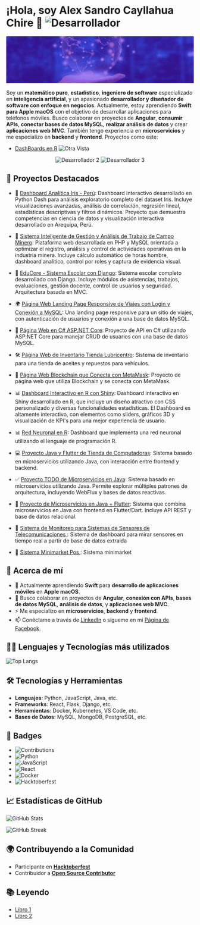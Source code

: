 # ¡Hola, soy Alex Sandro Cayllahua Chire 👋 <img src="https://media.tenor.com/Ug6cbVA1ZsMAAAAM/developer.gif" alt="Desarrollador" width="100" height="100">

![Cabecera](https://github.com/kair069/kair069/blob/main/Banner%20de%20LinkedIn%20Cabecera%20Empresa%20Tecnologia%20Corporativo%20Moderno.gif) 

Soy un **matemático puro**, **estadístico**, **ingeniero de software** especializado en **inteligencia artificial**, y un apasionado **desarrollador y diseñador de software con enfoque en negocios**. Actualmente, estoy aprendiendo **Swift para Apple macOS** con el objetivo de desarrollar aplicaciones para teléfonos móviles. Busco colaborar en proyectos de **Angular**, **consumir APIs**, **conectar bases de datos MySQL**, **realizar análisis de datos** y crear **aplicaciones web MVC**. También tengo experiencia en **microservicios** y me especializo en **backend** y **frontend**.
Proyectos como este:
- [DashBoards en R](https://github.com/kair069/Dashboard_en_R/tree/main)
![Otra Vista](https://github.com/kair069/Dashboard_en_R/blob/main/2024-12-24%2013-08-49aas.gif)


<p align="center">
  <img src="https://i.gifer.com/6tXM.gif" alt="Desarrollador 2" width="250" height="250">
  <img src="https://i.pinimg.com/originals/d9/1d/d8/d91dd8addb9257082b529d553afbad6e.gif" alt="Desarrollador 3" width="350" height="250">
</p>


## 🎯 Proyectos Destacados


- 🌸 [Dashboard Analítica Iris - Perú](https://github.com/kair069/dashboard-analitica-iris-peru): Dashboard interactivo desarrollado en Python Dash para análisis exploratorio completo del dataset Iris. Incluye visualizaciones avanzadas, análisis de correlación, regresión lineal, estadísticas descriptivas y filtros dinámicos. Proyecto que demuestra competencias en ciencia de datos y visualización interactiva desarrollado en Arequipa, Perú.

- 🧠 [Sistema Inteligente de Gestión y Análisis de Trabajo de Campo Minero](https://github.com/kair069/sistema-inteligente-gestion-trabajo-campo-minero): Plataforma web desarrollada en PHP y MySQL orientada a optimizar el registro, análisis y control de actividades operativas en la industria minera. Incluye cálculo automático de horas hombre, dashboard analítico, control por roles y captura de evidencia visual.

- 🏫 [EduCore - Sistema Escolar con Django](https://github.com/kair069/EduCore-Sistema-Escolar-con-Django): Sistema escolar completo desarrollado con Django. Incluye módulos de asistencias, trabajos, evaluaciones, gestión docente, control de usuarios y seguridad. Arquitectura basada en MVC.

- 🌍 [Página Web Landing Page Responsive de Viajes con Login y Conexión a MySQL](https://github.com/kair069/pagina_web_viajes): Una landing page responsive para un sitio de viajes, con autenticación de usuarios y conexión a una base de datos MySQL.

- 🧩 [Página Web en C# ASP.NET Core](https://github.com/kair069/API-WEB-C-CRUD-USUARIOS-MYSQL-): Proyecto de API en C# utilizando ASP.NET Core para manejar CRUD de usuarios con una base de datos MySQL.

- 🛠️ [Página Web de Inventario Tienda Lubricentro](https://github.com/kair069/lubriERP): Sistema de inventario para una tienda de aceites y repuestos para vehículos.

- 🔐 [Página Web Blockchain que Conecta con MetaMask](https://github.com/kair069/Vite): Proyecto de página web que utiliza Blockchain y se conecta con MetaMask.

- 📊 [Dashboard Interactivo en R con Shiny](https://github.com/kair069/Dashboard_en_R/tree/main): Dashboard interactivo en Shiny desarrollado en R, que incluye un diseño atractivo con CSS personalizado y diversas funcionalidades estadísticas. El Dashboard es altamente interactivo, con elementos como sliders, gráficos 3D y visualización de KPI's para una mejor experiencia de usuario.

- 📊 [Red Neuronal en R](https://github.com/kair069/dashboardredneuronal): Dashboard que implementa una red neuronal utilizando el lenguaje de programación R.

- 💻 [Proyecto Java y Flutter de Tienda de Computadoras](https://github.com/kair069/Aplicacion-Movil-Tienda-de-Productos-de-Tecnologia.git): Sistema basado en microservicios utilizando Java, con interacción entre frontend y backend.

- ✅ [Proyecto TODO de Microservicios en Java](https://github.com/kair069/TODO): Sistema basado en microservicios utilizando Java. Permite explorar múltiples patrones de arquitectura, incluyendo WebFlux y bases de datos reactivas.

- 📱 [Proyecto de Microservicios en Java + Flutter](https://github.com/kair069/FRONTYBACK): Sistema que combina microservicios en Java con frontend en Flutter/Dart. Incluye API REST y base de datos relacional.

- 📱 [Sistema de Monitoreo para Sistemas de Sensores de Telecomunicaciones ](https://github.com/kair069/-Cattle-ML-Monitor-Sistema-de-Monitoreo-Bovino-con-Machine-Learning): Sistema de dashboard para mirar sensores en tiempo real a partir de base de datos extraida

 - 📱 [Sistema Minimarket Pos ](https://github.com/kair069/laravel-pos-minimarket): Sistema minimarket



  
## 🚀 Acerca de mí
- 🌱 Actualmente aprendiendo **Swift** para **desarrollo de aplicaciones móviles** en **Apple macOS**.
- 👯 Busco colaborar en proyectos de **Angular**, **conexión con APIs**, **bases de datos MySQL**, **análisis de datos**, y **aplicaciones web MVC**.
- ⚡ Me especializo en **microservicios**, **backend** y **frontend**.
- 📫 Conéctame a través de [LinkedIn](https://www.linkedin.com/in/alex-sandro-cayllahua-chire-809b01201/) o sígueme en mi [Página de Facebook](https://www.facebook.com/EstadisticasProPeru?locale=es_LA).


## 🧑‍💻 Lenguajes y Tecnologías más utilizados

![Top Langs](https://github-readme-stats.vercel.app/api/top-langs/?username=kair069&layout=compact&theme=radical)

## 🛠️ Tecnologías y Herramientas

- **Lenguajes**: Python, JavaScript, Java, etc.
- **Frameworks**: React, Flask, Django, etc.
- **Herramientas**: Docker, Kubernetes, VS Code, etc.
- **Bases de Datos**: MySQL, MongoDB, PostgreSQL, etc.

## 🎯 Badges

- ![Contributions](https://img.shields.io/github/contributors/kair069/tu-repositorio)
- ![Python](https://img.shields.io/badge/Python-3.9-blue)
- ![JavaScript](https://img.shields.io/badge/JavaScript-ES6-yellow)
- ![React](https://img.shields.io/badge/React-16.13-blue)
- ![Docker](https://img.shields.io/badge/Docker-20.10-blue)
- ![Hacktoberfest](https://img.shields.io/badge/Hacktoberfest-2024-orange)

## 📈 Estadísticas de GitHub

![GitHub Stats](https://github-readme-stats.vercel.app/api?username=kair069&show_icons=true&hide_title=true&count_private=true&theme=radical)

![GitHub Streak](https://github-readme-streak-stats.herokuapp.com/?user=kair069&theme=radical)


## 🌍 Contribuyendo a la Comunidad

- Participante en **[Hacktoberfest](https://link)**
- Contribuidor a **[Open Source Contributor](https://link)**

## 📚 Leyendo

- [Libro 1](https://link)
- [Libro 2](https://link)
